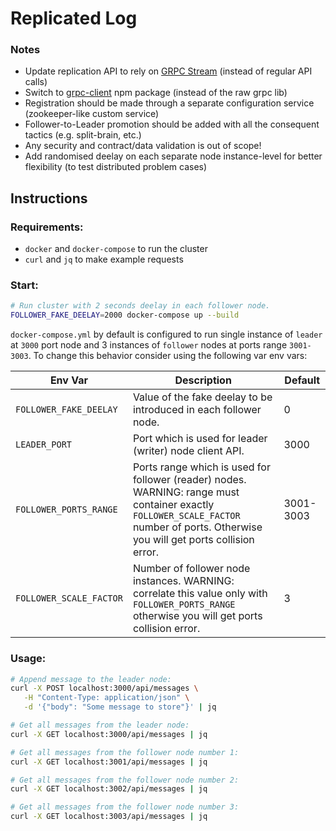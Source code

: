 # Replicated Log

### Notes
* Update replication API to rely on [GRPC Stream](https://grpc.io/docs/languages/node/basics/#streaming-rpcs) (instead of regular API calls)
* Switch to [grpc-client](https://www.npmjs.com/package/node-grpc-client) npm package (instead of the raw grpc lib)
* Registration should be made through a separate configuration service (zookeeper-like custom service)
* Follower-to-Leader promotion should be added with all the consequent tactics (e.g. split-brain, etc.)
* Any security and contract/data validation is out of scope!
* Add randomised deelay on each separate node instance-level for better flexibility (to test distributed problem cases)

## Instructions
### Requirements:
* `docker` and `docker-compose` to run the cluster
* `curl` and `jq` to make example requests
### Start:
```bash
# Run cluster with 2 seconds deelay in each follower node.
FOLLOWER_FAKE_DEELAY=2000 docker-compose up --build
```
`docker-compose.yml` by default is configured to run single instance of `leader` at `3000` port node and 3 instances of `follower` nodes at ports range `3001-3003`. To change this behavior consider using the following var env vars:

| Env Var | Description | Default | 
| ------- | ----------- | ------- |
| `FOLLOWER_FAKE_DEELAY` | Value of the fake deelay to be introduced in each follower node. | 0 |
| `LEADER_PORT` | Port which is used for leader (writer) node client API. | 3000 |
| `FOLLOWER_PORTS_RANGE` | Ports range which is used for follower (reader) nodes. WARNING: range must container exactly `FOLLOWER_SCALE_FACTOR` number of ports. Otherwise you will get ports collision error. | 3001-3003 |
| `FOLLOWER_SCALE_FACTOR` | Number of follower node instances. WARNING: correlate this value only with `FOLLOWER_PORTS_RANGE` otherwise you will get ports collision error. | 3 |
### Usage:
```bash
# Append message to the leader node:
curl -X POST localhost:3000/api/messages \
   -H "Content-Type: application/json" \
   -d '{"body": "Some message to store"}' | jq

# Get all messages from the leader node:
curl -X GET localhost:3000/api/messages | jq

# Get all messages from the follower node number 1:
curl -X GET localhost:3001/api/messages | jq

# Get all messages from the follower node number 2:
curl -X GET localhost:3002/api/messages | jq

# Get all messages from the follower node number 3:
curl -X GET localhost:3003/api/messages | jq
```
